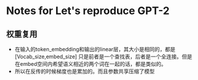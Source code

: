 # Notes for Let's reproduce GPT-2

## 权重复用

* 在输入的token_embedding和输出的linear层，其大小是相同的，都是[Vocab_size,embed_size]
只是前者是一个查找表，后者是一个全连接。但是在embed空间内希望语义相近的两个词在一起的话，都是类似的。
* 所以在反传的时候梯度也是累加的。而且参数共享压缩了模型